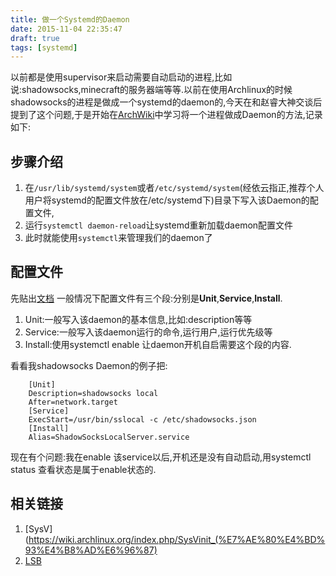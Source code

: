 ```yaml
---
title: 做一个Systemd的Daemon
date: 2015-11-04 22:35:47
draft: true
tags: [systemd]
---
```


以前都是使用supervisor来启动需要自动启动的进程,比如说:shadowsocks,minecraft的服务器端等等.以前在使用Archlinux的时候shadowsocks的进程是做成一个systemd的daemon的,今天在和赵睿大神交谈后提到了这个问题,于是开始在[ArchWiki](wiki.archlinux.org)中学习将一个进程做成Daemon的方法,记录如下:
 
## 步骤介绍
1. 在`/usr/lib/systemd/system`或者`/etc/systemd/system`(经依云指正,推荐个人用户将systemd的配置文件放在/etc/systemd下)目录下写入该Daemon的配置文件,
2. 运行`systemctl daemon-reload`让systemd重新加载daemon配置文件
3. 此时就能使用`systemctl`来管理我们的daemon了

## 配置文件
先贴出[文档](http://www.freedesktop.org/software/systemd/man/systemd.unit.html)
一般情况下配置文件有三个段:分别是**Unit**,**Service**,**Install**.
1. Unit:一般写入该daemon的基本信息,比如:description等等
2. Service:一般写入该daemon运行的命令,运行用户,运行优先级等
3. Install:使用systemctl enable 让daemon开机自启需要这个段的内容.

看看我shadowsocks Daemon的例子把:

        [Unit]
        Description=shadowsocks local 
        After=network.target
        [Service]
        ExecStart=/usr/bin/sslocal -c /etc/shadowsocks.json
        [Install]
        Alias=ShadowSocksLocalServer.service
现在有个问题:我在enable 该service以后,开机还是没有自动启动,用systemctl status 查看状态是属于enable状态的.
## 相关链接
1. [SysV](https://wiki.archlinux.org/index.php/SysVinit_(%E7%AE%80%E4%BD%93%E4%B8%AD%E6%96%87)
2. [LSB](https://zh.wikipedia.org/wiki/Linux%E6%A0%87%E5%87%86%E8%A7%84%E8%8C%83)
